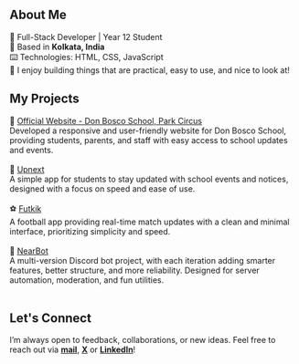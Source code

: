 ##  About Me
👤  Full-Stack Developer | Year 12 Student <br>
📍  Based in <b>Kolkata, India</b> <br>
⌨️  Technologies: HTML, CSS, JavaScript<br>
🧠  I enjoy building things that are practical, easy to use, and nice to look at!
<br>

## My Projects
🏫  [Official Website - Don Bosco School, Park Circus](https://www.donboscoparkcircus.org) <br>
Developed a responsive and user-friendly website for Don Bosco School, providing students, parents, and staff with easy access to school updates and events. <br>
<br>
📆  [Upnext](https://upnext0.vercel.app)<br>
A simple app for students to stay updated with school events and notices, designed with a focus on speed and ease of use. <br>
<br>
⚽  [Futkik](https://futkik.vercel.app) <br>
A football app providing real-time match updates with a clean and minimal interface, prioritizing simplicity and speed. <br>
<br>
💬  [NearBot](https://github.com/abhinavxk0/nearbot) <br>
A multi-version Discord bot project, with each iteration adding smarter features, better structure, and more reliability. Designed for server automation, moderation, and fun utilities. <br>
<br>

## Let's Connect
I’m always open to feedback, collaborations, or new ideas. Feel free to reach out via <b><a href="mailto:4bhinavxavierkujur@gmail.com">mail</a></b>, <b><a href="https://twitter.com/abhinavkujurx" target="blank">X</a></b> or <b><a href="https://linkedin.com/in/abhinav-xavier-kujur-371569335" target="blank">LinkedIn</a></b>!
